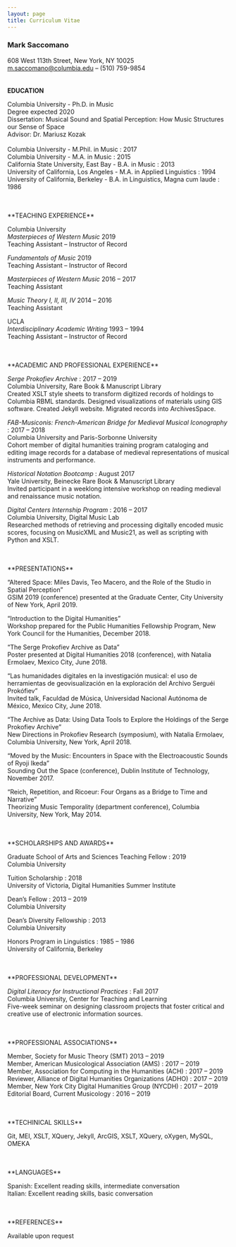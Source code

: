 ```yaml
---
layout: page
title: Curriculum Vitae
---
```

### Mark Saccomano ###
608 West 113th Street, New York, NY 10025<br/>
m.saccomano@columbia.edu – (510) 759-9854<br/>
<br/>
<br/>
**EDUCATION**

Columbia University - Ph.D. in Music<br/>
Degree expected 2020<br/>
Dissertation: Musical Sound and Spatial Perception: How Music Structures our Sense of Space<br/>
Advisor: Dr. Mariusz Kozak
<br/><br/>
Columbia University - M.Phil. in Music : 2017<br/>
Columbia University - M.A. in Music : 2015<br/>
California State University, East Bay - B.A. in Music : 2013<br/>
University of California, Los Angeles - M.A. in Applied Linguistics : 1994<br/>
University of California, Berkeley - B.A. in Linguistics, Magna cum laude : 1986

<br/>
<br/>
**TEACHING EXPERIENCE**

Columbia University<br/>
_Masterpieces of Western Music_		2019<br/>
Teaching Assistant – Instructor of Record

_Fundamentals of Music_		2019<br/>
Teaching Assistant – Instructor of Record

_Masterpieces of Western Music_		2016 – 2017<br/>
Teaching Assistant

_Music Theory I, II, III, IV_ 	 	2014 – 2016<br/>
Teaching Assistant

UCLA<br/>
_Interdisciplinary Academic Writing_	1993 – 1994<br/>
Teaching Assistant – Instructor of Record

<br/>
<br/>
**ACADEMIC AND PROFESSIONAL EXPERIENCE**

_Serge Prokofiev Archive_ : 2017 – 2019<br/>
Columbia University, Rare Book & Manuscript Library<br/>
Created XSLT style sheets to transform digitized records of holdings to Columbia RBML standards. Designed visualizations of materials using GIS software. Created Jekyll website. Migrated records into ArchivesSpace.

_FAB-Musiconis: French-American Bridge for Medieval Musical Iconography_ : 2017 – 2018<br/>
Columbia University and Paris-Sorbonne University<br/>
Cohort member of digital humanities training program cataloging and editing image records for a database of medieval representations of musical instruments and performance.

_Historical Notation Bootcamp_ : August 2017<br/>
Yale University, Beinecke Rare Book & Manuscript Library<br/>
Invited participant in a weeklong intensive workshop on reading medieval and renaissance music notation.

_Digital Centers Internship Program_ : 2016 – 2017<br/>
Columbia University, Digital Music Lab<br/>
Researched methods of retrieving and processing digitally encoded music scores, focusing on MusicXML and Music21, as well as scripting with Python and XSLT.

  <br/>
  <br/>
**PRESENTATIONS**

“Altered Space: Miles Davis, Teo Macero, and the Role of the Studio in Spatial Perception”<br/>
GSIM 2019 (conference) presented at the Graduate Center, City University of New York, April 2019.

“Introduction to the Digital Humanities”<br/>
 Workshop prepared for the Public Humanities Fellowship Program, New York Council for the Humanities, December 2018.

“The Serge Prokofiev Archive as Data”<br/>
Poster presented at Digital Humanities 2018 (conference), with Natalia Ermolaev, Mexico City, June 2018.

 “Las humanidades digitales en la investigación musical: el uso de herramientas de geovisualización en la exploración del Archivo Serguéi Prokófiev”<br/>
 Invited talk, Faculdad de Música, Universidad Nacional Autónoma de México, Mexico City, June 2018.

“The Archive as Data: Using Data Tools to Explore the Holdings of the Serge Prokofiev Archive”<br/>
 New Directions in Prokofiev Research (symposium), with Natalia Ermolaev, Columbia University, New York, April 2018.

“Moved by the Music: Encounters in Space with the Electroacoustic Sounds of Ryoji Ikeda”<br/>
 Sounding Out the Space (conference), Dublin Institute of Technology, November 2017.

“Reich, Repetition, and Ricoeur: Four Organs as a Bridge to Time and Narrative”<br/> Theorizing Music Temporality (department conference), Columbia University, New&nbsp;York, May 2014.


<br/>
<br/>
**SCHOLARSHIPS AND AWARDS**

Graduate School of Arts and Sciences Teaching Fellow : 2019<br/>
Columbia University

Tuition Scholarship : 2018<br/>
University of Victoria, Digital Humanities Summer Institute

Dean’s Fellow : 2013 – 2019<br/>
Columbia University

Dean’s Diversity Fellowship : 2013<br/>
Columbia University

Honors Program in Linguistics : 1985 – 1986<br/>
University of California, Berkeley

<br/>
<br/>
**PROFESSIONAL DEVELOPMENT**

_Digital Literacy for Instructional Practices_ : Fall 2017<br/>
Columbia University, Center for Teaching and Learning<br/>
Five-week seminar on designing classroom projects that foster critical and creative use of electronic information sources.

<br/>
<br/>
**PROFESSIONAL ASSOCIATIONS**

Member, Society for Music Theory (SMT)	2013 – 2019<br/>
Member, American Musicological Association (AMS) : 2017 – 2019<br/>
Member, Association for Computing in the Humanities (ACH) : 2017 – 2019<br/>
Reviewer, Alliance of Digital Humanities Organizations (ADHO) : 2017 – 2019<br/>
Member, New York City Digital Humanities Group (NYCDH) : 2017 – 2019<br/>
Editorial Board, Current Musicology : 2016 – 2019

<br/>
<br/>
**TECHINICAL SKILLS**

Git, MEI, XSLT, XQuery, Jekyll, ArcGIS, XSLT, XQuery, oXygen, MySQL, OMEKA


<br/>
<br/>
**LANGUAGES**

Spanish:	Excellent reading skills, intermediate conversation<br/>
Italian:	Excellent reading skills, basic conversation

<br/>
<br/>
**REFERENCES**

Available upon request
